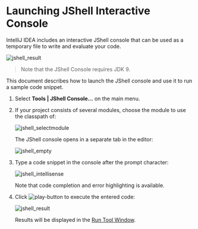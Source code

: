 # Launching JShell Interactive Console

IntelliJ IDEA includes an interactive JShell console that can be used as a temporary file to write and evaluate your code.

![jshell_result](https://user-images.githubusercontent.com/35970470/35905994-111245e8-0bfa-11e8-9129-073576747b96.png)

> Note that the JShell Console requires JDK 9.

This document describes how to launch the JShell console and use it to run a sample code snippet.

1. Select **Tools | JShell Console...** on the main menu.

1. If your project consists of several modules, choose the module to use the classpath of:

    ![jshell_selectmodule](https://user-images.githubusercontent.com/35970470/35905048-a8c9e35e-0bf6-11e8-8ab3-40a21cd03eb2.png)

    The JShell console opens in a separate tab in the editor:

    ![jshell_empty](https://user-images.githubusercontent.com/35970470/35905619-dba17a6a-0bf8-11e8-8657-e21d6917370f.png)

1. Type a code snippet in the console after the prompt character:

    ![jshell_intellisense](https://user-images.githubusercontent.com/35970470/35905625-df170746-0bf8-11e8-926b-816a579e0957.png)

   Note that code completion and error highlighting is available.

1. Click ![play-button](https://user-images.githubusercontent.com/35970470/35906125-7cfa8130-0bfa-11e8-9ef4-7b88cc6eabb5.png) to execute the entered code:

    ![jshell_result](https://user-images.githubusercontent.com/35970470/35905994-111245e8-0bfa-11e8-9129-073576747b96.png)

    Results will be displayed in the [Run Tool Window](https://www.jetbrains.com/help/idea/run-tool-window.html).